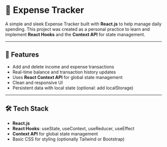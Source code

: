# 💸 Expense Tracker

A simple and sleek Expense Tracker built with **React.js** to help manage daily spending. This project was created as a personal practice to learn and implement **React Hooks** and the **Context API** for state management.

---

## 🚀 Features

- Add and delete income and expense transactions
- Real-time balance and transaction history updates
- Uses **React Context API** for global state management
- Clean and responsive UI
- Persistent data with local state (optional: add localStorage)

---

## 🛠️ Tech Stack

- **React.js**
- **React Hooks**: useState, useContext, useReducer, useEffect
- **Context API** for global state management
- Basic CSS for styling (optionally Tailwind or Bootstrap)


